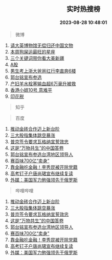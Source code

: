 <div align="center"><h2>实时热搜榜</h2><h4>2023-08-28 10:48:01</h4></div>

> 微博  

1. [请大英博物馆无偿归还中国文物](https://s.weibo.com/weibo?q=%23%E8%AF%B7%E5%A4%A7%E8%8B%B1%E5%8D%9A%E7%89%A9%E9%A6%86%E6%97%A0%E5%81%BF%E5%BD%92%E8%BF%98%E4%B8%AD%E5%9B%BD%E6%96%87%E7%89%A9%23&t=31&band_rank=1&Refer=top)<br />
2. [本周狗屎运最旺的星座](https://s.weibo.com/weibo?q=%E6%9C%AC%E5%91%A8%E7%8B%97%E5%B1%8E%E8%BF%90%E6%9C%80%E6%97%BA%E7%9A%84%E6%98%9F%E5%BA%A7&t=31&band_rank=2&Refer=top)<br />
3. [三个关键词带你看大美新疆](https://s.weibo.com/weibo?q=%23%E4%B8%89%E4%B8%AA%E5%85%B3%E9%94%AE%E8%AF%8D%E5%B8%A6%E4%BD%A0%E7%9C%8B%E5%A4%A7%E7%BE%8E%E6%96%B0%E7%96%86%23&t=31&band_rank=3&Refer=top)<br />
4. [A股](https://s.weibo.com/weibo?q=A%E8%82%A1&t=31&band_rank=4&Refer=top)<br />
5. [男生考上浙大爸爸扛行李直奔6楼](https://s.weibo.com/weibo?q=%23%E7%94%B7%E7%94%9F%E8%80%83%E4%B8%8A%E6%B5%99%E5%A4%A7%E7%88%B8%E7%88%B8%E6%89%9B%E8%A1%8C%E6%9D%8E%E7%9B%B4%E5%A5%946%E6%A5%BC%23&t=31&band_rank=5&Refer=top)<br />
6. [郭台铭宣布参选](https://s.weibo.com/weibo?q=%23%E9%83%AD%E5%8F%B0%E9%93%AD%E5%AE%A3%E5%B8%83%E5%8F%82%E9%80%89%23&t=31&band_rank=6&Refer=top)<br />
7. [产妇羊水栓塞输血超6万毫升被救](https://s.weibo.com/weibo?q=%23%E4%BA%A7%E5%A6%87%E7%BE%8A%E6%B0%B4%E6%A0%93%E5%A1%9E%E8%BE%93%E8%A1%80%E8%B6%856%E4%B8%87%E6%AF%AB%E5%8D%87%E8%A2%AB%E6%95%91%23&t=31&band_rank=7&Refer=top)<br />
8. [香港小姐10号 意难平](https://s.weibo.com/weibo?q=%E9%A6%99%E6%B8%AF%E5%B0%8F%E5%A7%9010%E5%8F%B7%20%E6%84%8F%E9%9A%BE%E5%B9%B3&t=31&band_rank=8&Refer=top)<br />
9. [印花税](https://s.weibo.com/weibo?q=%E5%8D%B0%E8%8A%B1%E7%A8%8E&t=31&band_rank=9&Refer=top)<br />

> 知乎  


> 百度  

1. [推动金砖合作迈上新台阶](https://www.baidu.com/s?wd=%E6%8E%A8%E5%8A%A8%E9%87%91%E7%A0%96%E5%90%88%E4%BD%9C%E8%BF%88%E4%B8%8A%E6%96%B0%E5%8F%B0%E9%98%B6&sa=fyb_news&rsv_dl=fyb_news)<br />
2. [三大股指集体跳空暴涨](https://www.baidu.com/s?wd=%E4%B8%89%E5%A4%A7%E8%82%A1%E6%8C%87%E9%9B%86%E4%BD%93%E8%B7%B3%E7%A9%BA%E6%9A%B4%E6%B6%A8&sa=fyb_news&rsv_dl=fyb_news)<br />
3. [普京签令要求瓦格纳宣誓效忠](https://www.baidu.com/s?wd=%E6%99%AE%E4%BA%AC%E7%AD%BE%E4%BB%A4%E8%A6%81%E6%B1%82%E7%93%A6%E6%A0%BC%E7%BA%B3%E5%AE%A3%E8%AA%93%E6%95%88%E5%BF%A0&sa=fyb_news&rsv_dl=fyb_news)<br />
4. [这是“万物共生”的中国答卷](https://www.baidu.com/s?wd=%E8%BF%99%E6%98%AF%E2%80%9C%E4%B8%87%E7%89%A9%E5%85%B1%E7%94%9F%E2%80%9D%E7%9A%84%E4%B8%AD%E5%9B%BD%E7%AD%94%E5%8D%B7&sa=fyb_news&rsv_dl=fyb_news)<br />
5. [郭台铭宣布参选台湾地区领导人](https://www.baidu.com/s?wd=%E9%83%AD%E5%8F%B0%E9%93%AD%E5%AE%A3%E5%B8%83%E5%8F%82%E9%80%89%E5%8F%B0%E6%B9%BE%E5%9C%B0%E5%8C%BA%E9%A2%86%E5%AF%BC%E4%BA%BA&sa=fyb_news&rsv_dl=fyb_news)<br />
6. [赛百味700亿“卖身”](https://www.baidu.com/s?wd=%E8%B5%9B%E7%99%BE%E5%91%B3700%E4%BA%BF%E2%80%9C%E5%8D%96%E8%BA%AB%E2%80%9D&sa=fyb_news&rsv_dl=fyb_news)<br />
7. [靠金融吃金融！李秀昆被开除党籍](https://www.baidu.com/s?wd=%E9%9D%A0%E9%87%91%E8%9E%8D%E5%90%83%E9%87%91%E8%9E%8D%EF%BC%81%E6%9D%8E%E7%A7%80%E6%98%86%E8%A2%AB%E5%BC%80%E9%99%A4%E5%85%9A%E7%B1%8D&sa=fyb_news&rsv_dl=fyb_news)<br />
8. [高考钉子户唐尚珺宣布继续复读](https://www.baidu.com/s?wd=%E9%AB%98%E8%80%83%E9%92%89%E5%AD%90%E6%88%B7%E5%94%90%E5%B0%9A%E7%8F%BA%E5%AE%A3%E5%B8%83%E7%BB%A7%E7%BB%AD%E5%A4%8D%E8%AF%BB&sa=fyb_news&rsv_dl=fyb_news)<br />
9. [外媒：美国军力勉强领先于俄罗斯](https://www.baidu.com/s?wd=%E5%A4%96%E5%AA%92%EF%BC%9A%E7%BE%8E%E5%9B%BD%E5%86%9B%E5%8A%9B%E5%8B%89%E5%BC%BA%E9%A2%86%E5%85%88%E4%BA%8E%E4%BF%84%E7%BD%97%E6%96%AF&sa=fyb_news&rsv_dl=fyb_news)<br />

> 哔哩哔哩  

1. [推动金砖合作迈上新台阶](https://www.baidu.com/s?wd=%E6%8E%A8%E5%8A%A8%E9%87%91%E7%A0%96%E5%90%88%E4%BD%9C%E8%BF%88%E4%B8%8A%E6%96%B0%E5%8F%B0%E9%98%B6&sa=fyb_news&rsv_dl=fyb_news)<br />
2. [三大股指集体跳空暴涨](https://www.baidu.com/s?wd=%E4%B8%89%E5%A4%A7%E8%82%A1%E6%8C%87%E9%9B%86%E4%BD%93%E8%B7%B3%E7%A9%BA%E6%9A%B4%E6%B6%A8&sa=fyb_news&rsv_dl=fyb_news)<br />
3. [普京签令要求瓦格纳宣誓效忠](https://www.baidu.com/s?wd=%E6%99%AE%E4%BA%AC%E7%AD%BE%E4%BB%A4%E8%A6%81%E6%B1%82%E7%93%A6%E6%A0%BC%E7%BA%B3%E5%AE%A3%E8%AA%93%E6%95%88%E5%BF%A0&sa=fyb_news&rsv_dl=fyb_news)<br />
4. [这是“万物共生”的中国答卷](https://www.baidu.com/s?wd=%E8%BF%99%E6%98%AF%E2%80%9C%E4%B8%87%E7%89%A9%E5%85%B1%E7%94%9F%E2%80%9D%E7%9A%84%E4%B8%AD%E5%9B%BD%E7%AD%94%E5%8D%B7&sa=fyb_news&rsv_dl=fyb_news)<br />
5. [郭台铭宣布参选台湾地区领导人](https://www.baidu.com/s?wd=%E9%83%AD%E5%8F%B0%E9%93%AD%E5%AE%A3%E5%B8%83%E5%8F%82%E9%80%89%E5%8F%B0%E6%B9%BE%E5%9C%B0%E5%8C%BA%E9%A2%86%E5%AF%BC%E4%BA%BA&sa=fyb_news&rsv_dl=fyb_news)<br />
6. [赛百味700亿“卖身”](https://www.baidu.com/s?wd=%E8%B5%9B%E7%99%BE%E5%91%B3700%E4%BA%BF%E2%80%9C%E5%8D%96%E8%BA%AB%E2%80%9D&sa=fyb_news&rsv_dl=fyb_news)<br />
7. [靠金融吃金融！李秀昆被开除党籍](https://www.baidu.com/s?wd=%E9%9D%A0%E9%87%91%E8%9E%8D%E5%90%83%E9%87%91%E8%9E%8D%EF%BC%81%E6%9D%8E%E7%A7%80%E6%98%86%E8%A2%AB%E5%BC%80%E9%99%A4%E5%85%9A%E7%B1%8D&sa=fyb_news&rsv_dl=fyb_news)<br />
8. [高考钉子户唐尚珺宣布继续复读](https://www.baidu.com/s?wd=%E9%AB%98%E8%80%83%E9%92%89%E5%AD%90%E6%88%B7%E5%94%90%E5%B0%9A%E7%8F%BA%E5%AE%A3%E5%B8%83%E7%BB%A7%E7%BB%AD%E5%A4%8D%E8%AF%BB&sa=fyb_news&rsv_dl=fyb_news)<br />
9. [外媒：美国军力勉强领先于俄罗斯](https://www.baidu.com/s?wd=%E5%A4%96%E5%AA%92%EF%BC%9A%E7%BE%8E%E5%9B%BD%E5%86%9B%E5%8A%9B%E5%8B%89%E5%BC%BA%E9%A2%86%E5%85%88%E4%BA%8E%E4%BF%84%E7%BD%97%E6%96%AF&sa=fyb_news&rsv_dl=fyb_news)<br />
